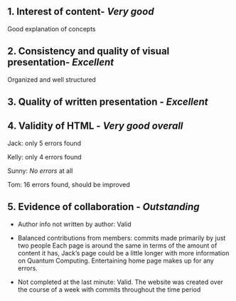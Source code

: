 ## 1. Interest of content- *Very good* ##

Good explanation of concepts

## 2. Consistency and quality of visual presentation- *Excellent* ##

Organized and well structured

## 3. Quality of written presentation - *Excellent* ##

## 4. Validity of HTML - *Very good overall* ##

Jack: only 5 errors found

Kelly: only 4 errors found

Sunny: *No errors* at all

Tom: 16 errors found, should be improved

## 5. Evidence of collaboration - *Outstanding* ##

* Author info not written by author: Valid

* Balanced contributions from members: commits made primarily by just two people
Each page is around the same in terms of the amount of content it has, Jack’s page could be a little longer with more information on Quantum Computing. Entertaining home page makes up for any errors.

* Not completed at the last minute: Valid. The website was created over the course of a week with commits throughout the time period
